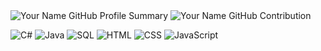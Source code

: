 
<a>
    <img src="https://github-profile-summary-cards.vercel.app/api/cards/profile-details?username=thanhkhac&theme=radical" alt="Your Name GitHub Profile Summary"/>
</a>

<a>
    <img src="https://denvercoder1-github-readme-stats.vercel.app/api?username=thanhkhac&show_icons=true&count_private=true&theme=react&border_color=7F3FBF&bg_color=0D1117&title_color=F85D7F&icon_color=F8D866%22%20height=%22192px%22%20width=%2249.5%%22" alt="Your Name GitHub Contribution"/>
</a>

![C#](https://img.icons8.com/color/48/000000/c-sharp-logo.png)
![Java](https://img.icons8.com/color/48/000000/java-coffee-cup-logo.png)
![SQL](https://img.icons8.com/color/48/000000/sql.png)
![HTML](https://img.icons8.com/color/48/000000/html-5.png)
![CSS](https://img.icons8.com/color/48/000000/css3.png)
![JavaScript](https://img.icons8.com/color/48/000000/javascript.png)


<!-- ![Text alt](https://drive.usercontent.google.com/download?id=1SPE2LOpBUP-dtRXeztEGOOZujuZXSV8u) -->
